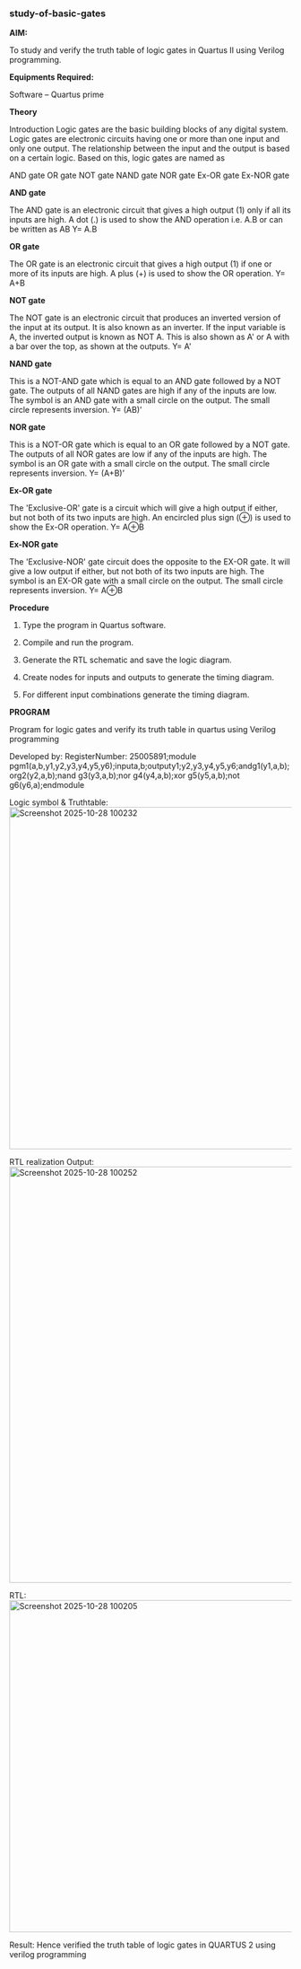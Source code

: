 ### study-of-basic-gates

**AIM:** 

To study and verify the truth table of logic gates in Quartus II using Verilog programming.

**Equipments Required:**

Software – Quartus prime 

**Theory**

Introduction Logic gates are the basic building blocks of any digital system. Logic gates are electronic circuits having one or more than one input and only one output. The relationship between the input and the output is based on a certain logic. Based on this, logic gates are named as

AND gate OR gate NOT gate NAND gate NOR gate Ex-OR gate Ex-NOR gate

**AND gate**

The AND gate is an electronic circuit that gives a high output (1) only if all its inputs are high. A dot (.) is used to show the AND operation i.e. A.B or can be written as AB
Y= A.B

**OR gate** 

The OR gate is an electronic circuit that gives a high output (1) if one or more of its inputs are high. A plus (+) is used to show the OR operation.
Y= A+B

**NOT gate**

The NOT gate is an electronic circuit that produces an inverted version of the input at its output. It is also known as an inverter. If the input variable is A, the inverted output is known as NOT A. This is also shown as A' or A with a bar over the top, as shown at the outputs.
Y= A'

**NAND gate**

This is a NOT-AND gate which is equal to an AND gate followed by a NOT gate. The outputs of all NAND gates are high if any of the inputs are low. The symbol is an AND gate with a small circle on the output. The small circle represents inversion.
Y= (AB)’

**NOR gate**

This is a NOT-OR gate which is equal to an OR gate followed by a NOT gate. The outputs of all NOR gates are low if any of the inputs are high. The symbol is an OR gate with a small circle on the output. The small circle represents inversion.
Y= (A+B)’

**Ex-OR gate**

The 'Exclusive-OR' gate is a circuit which will give a high output if either, but not both of its two inputs are high. An encircled plus sign (⊕) is used to show the Ex-OR operation.
Y= A⊕B

**Ex-NOR gate**

The 'Exclusive-NOR' gate circuit does the opposite to the EX-OR gate. It will give a low output if either, but not both of its two inputs are high. The symbol is an EX-OR gate with a small circle on the output. The small circle represents inversion.
Y= A⊕B

**Procedure** 

1.	Type the program in Quartus software.

2.	Compile and run the program.

3.	Generate the RTL schematic and save the logic diagram.

4.	Create nodes for inputs and outputs to generate the timing diagram.

5.	For different input combinations generate the timing diagram.


**PROGRAM**

Program for logic gates and verify its truth table in quartus using Verilog programming

 Developed by: RegisterNumber: 25005891;module pgm1(a,b,y1,y2,y3,y4,y5,y6);inputa,b;outputy1;y2,y3,y4,y5,y6;andg1(y1,a,b);org2(y2,a,b);nand g3(y3,a,b);nor g4(y4,a,b);xor g5(y5,a,b);not g6(y6,a);endmodule
 
Logic symbol & Truthtable:<img width="875" height="610" alt="Screenshot 2025-10-28 100232" src="https://github.com/user-attachments/assets/def746dc-6df7-4022-b6b5-8e1b7dbb9a96" />


RTL realization Output:<img width="835" height="742" alt="Screenshot 2025-10-28 100252" src="https://github.com/user-attachments/assets/5345d0fd-72de-4adb-a3ed-2d4b6607d5a8" />


RTL:<img width="1056" height="592" alt="Screenshot 2025-10-28 100205" src="https://github.com/user-attachments/assets/e5ecfca3-5a25-4d79-9472-2ec1418659a2" />


Result: Hence verified the truth table of logic gates in QUARTUS 2 using verilog programming
